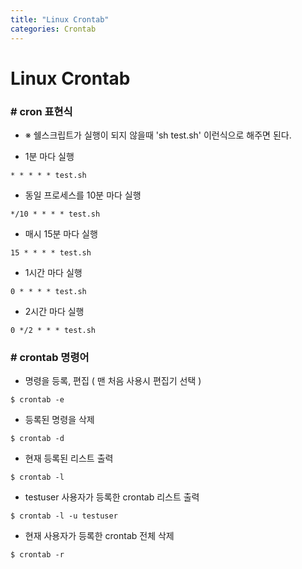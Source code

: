 ```yaml
---
title: "Linux Crontab"
categories: Crontab
---
```


# Linux Crontab

### # cron 표현식
  - ※ 쉘스크립트가 실행이 되지 않을때 'sh test.sh' 이런식으로 해주면 된다. 

  - 1분 마다 실행
  ```
  * * * * * test.sh
  ```
  - 동일 프로세스를 10분 마다 실행
  ```
  */10 * * * * test.sh
  ```
  - 매시 15분 마다 실행
  ```
  15 * * * * test.sh
  ```
  - 1시간 마다 실행
  ```
  0 * * * * test.sh
  ```
  - 2시간 마다 실행
  ```
  0 */2 * * * test.sh
  ```
  


### # crontab 명령어
  - 명령을 등록, 편집 ( 맨 처음 사용시 편집기 선택 )
  ```
  $ crontab -e
  ```
  - 등록된 명령을 삭제
  ```
  $ crontab -d
  ```
  - 현재 등록된 리스트 출력
  ```
  $ crontab -l
  ```
  - testuser 사용자가 등록한 crontab 리스트 출력
  ```
  $ crontab -l -u testuser
  ```
  - 현재 사용자가 등록한 crontab 전체 삭제
  ```
  $ crontab -r
  ```

